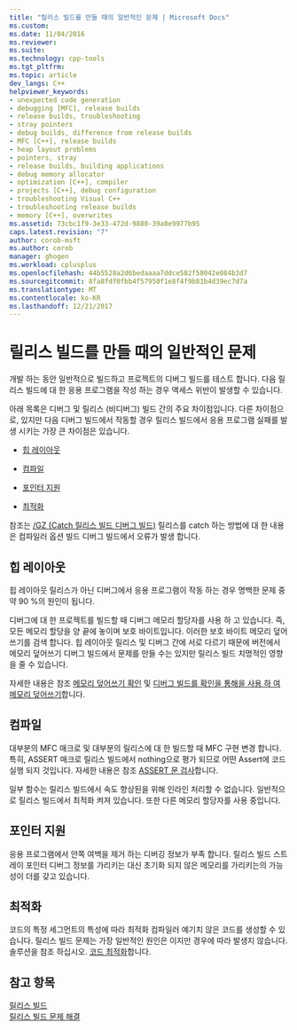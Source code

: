 ```yaml
---
title: "릴리스 빌드를 만들 때의 일반적인 문제 | Microsoft Docs"
ms.custom: 
ms.date: 11/04/2016
ms.reviewer: 
ms.suite: 
ms.technology: cpp-tools
ms.tgt_pltfrm: 
ms.topic: article
dev_langs: C++
helpviewer_keywords:
- unexpected code generation
- debugging [MFC], release builds
- release builds, troubleshooting
- stray pointers
- debug builds, difference from release builds
- MFC [C++], release builds
- heap layout problems
- pointers, stray
- release builds, building applications
- debug memory allocator
- optimization [C++], compiler
- projects [C++], debug configuration
- troubleshooting Visual C++
- troubleshooting release builds
- memory [C++], overwrites
ms.assetid: 73cbc1f9-3e33-472d-9880-39a8e9977b95
caps.latest.revision: "7"
author: corob-msft
ms.author: corob
manager: ghogen
ms.workload: cplusplus
ms.openlocfilehash: 44b5528a2d6bedaaaa7ddce582f58042e084b3d7
ms.sourcegitcommit: 8fa8fdf0fbb4f57950f1e8f4f9b81b4d39ec7d7a
ms.translationtype: MT
ms.contentlocale: ko-KR
ms.lasthandoff: 12/21/2017
---
```

# <a name="common-problems-when-creating-a-release-build"></a>릴리스 빌드를 만들 때의 일반적인 문제
개발 하는 동안 일반적으로 빌드하고 프로젝트의 디버그 빌드를 테스트 합니다. 다음 릴리스 빌드에 대 한 응용 프로그램을 작성 하는 경우 액세스 위반이 발생할 수 있습니다.  
  
 아래 목록은 디버그 및 릴리스 (비디버그) 빌드 간의 주요 차이점입니다. 다른 차이점으로, 있지만 다음 디버그 빌드에서 작동할 경우 릴리스 빌드에서 응용 프로그램 실패를 발생 시키는 가장 큰 차이점은 있습니다.  
  
-   [힙 레이아웃](#_core_heap_layout)  
  
-   [컴파일](#_core_compilation)  
  
-   [포인터 지원](#_core_pointer_support)  
  
-   [최적화](#_core_optimizations)  
  
 참조는 [/GZ (Catch 릴리스 빌드 디버그 빌드)](../../build/reference/gz-enable-stack-frame-run-time-error-checking.md) 릴리스를 catch 하는 방법에 대 한 내용은 컴파일러 옵션 빌드 디버그 빌드에서 오류가 발생 합니다.  
  
##  <a name="_core_heap_layout"></a>힙 레이아웃  
 힙 레이아웃 릴리스가 아닌 디버그에서 응용 프로그램이 작동 하는 경우 명백한 문제 중 약 90 %의 원인이 됩니다.  
  
 디버그에 대 한 프로젝트를 빌드할 때 디버그 메모리 할당자를 사용 하 고 있습니다. 즉, 모든 메모리 할당을 양 끝에 놓이며 보호 바이트입니다. 이러한 보호 바이트 메모리 덮어쓰기를 검색 합니다. 힙 레이아웃 릴리스 및 디버그 간에 서로 다르기 때문에 버전에서 메모리 덮어쓰기 디버그 빌드에서 문제를 만들 수는 있지만 릴리스 빌드 치명적인 영향을 줄 수 있습니다.  
  
 자세한 내용은 참조 [메모리 덮어쓰기 확인](../../build/reference/checking-for-memory-overwrites.md) 및 [디버그 빌드를 확인을 통해을 사용 하 여 메모리 덮어쓰기](../../build/reference/using-the-debug-build-to-check-for-memory-overwrite.md)합니다.  
  
##  <a name="_core_compilation"></a>컴파일  
 대부분의 MFC 매크로 및 대부분의 릴리스에 대 한 빌드할 때 MFC 구현 변경 합니다. 특히, ASSERT 매크로 릴리스 빌드에서 nothing으로 평가 되므로 어떤 Assert에 코드 실행 되지 것입니다. 자세한 내용은 참조 [ASSERT 문 검사](../../build/reference/using-verify-instead-of-assert.md)합니다.  
  
 일부 함수는 릴리스 빌드에서 속도 향상된을 위해 인라인 처리할 수 없습니다. 일반적으로 릴리스 빌드에서 최적화 켜져 있습니다. 또한 다른 메모리 할당자를 사용 중입니다.  
  
##  <a name="_core_pointer_support"></a>포인터 지원  
 응용 프로그램에서 안쪽 여백을 제거 하는 디버깅 정보가 부족 합니다. 릴리스 빌드 스트레이 포인터 디버그 정보를 가리키는 대신 초기화 되지 않은 메모리를 가리키는의 가능성이 더를 갖고 있습니다.  
  
##  <a name="_core_optimizations"></a>최적화  
 코드의 특정 세그먼트의 특성에 따라 최적화 컴파일러 예기치 않은 코드를 생성할 수 있습니다. 릴리스 빌드 문제는 가장 일반적인 원인은 이지만 경우에 따라 발생지 않습니다. 솔루션을 참조 하십시오. [코드 최적화](../../build/reference/optimizing-your-code.md)합니다.  
  
## <a name="see-also"></a>참고 항목  
 [릴리스 빌드](../../build/reference/release-builds.md)   
 [릴리스 빌드 문제 해결](../../build/reference/fixing-release-build-problems.md)